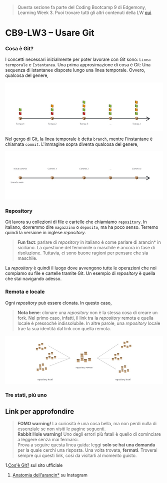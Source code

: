 > Questa sezione fa parte del Coding Bootcamp 9 di Edgemony, Learning Week 3.
> Puoi trovare tutti gli altri contenuti della LW [qui](../lw_03/README.md).

# CB9-LW3 – Usare Git

### Cosa è Git?

I concetti necessari inizialmente per poter lavorare con Git sono:
`Linea termporale` e `Istantanea`. Una prima approsimazione di cosa è Git: Una
sequenza di istantanee disposte lungo una linea temporale. Ovvero, qualcosa del
genere,

![](../images/lw_03-git-timeline-books.jpg)

Nel gergo di Git, la linea temporale è detta `branch`, mentre l'instantane è
chiamata `commit`. L'immagine sopra diventa qualcosa del genere,

![](../images/lw_03-git-timeline.jpg)

### Repository

Git lavora su collezioni di file e cartelle che chiamiamo `repository`. In
italiano, dovremmo dire `magazzino` o `deposito`, ma ha poco senso. Terremo
quindi la versione in inglese _repository_.

> **Fun fact**: parlare di _repository_ in italiano è come parlare di arancin\*
> in siciliano. La questione del femminile o maschile è ancora in fase di
> risoluzione. Tuttavia, ci sono buone ragioni per pensare che sia maschile.

La _repository_ è quindi il luogo dove avvengono tutte le operazioni che noi
compiamo su file e cartelle tramite Git. Un esempio di _repository_ è quella che
stai navigando adesso.

### Remota e locale

Ogni _repository_ può essere clonata. In questo caso,

> **Nota bene**: clonare una _repository_ non è la stessa cosa di creare un
> fork. Nel primo caso, infatti, il link tra la _repository_ remota e quella
> locale è pressoché indissolubile. In altre parole, una _repository_ locale
> trae la sua identità dal link con quella remota.

![](../images/lw_03-git-remote-local.jpg)

### Tre stati, più uno

## Link per approfondire

> **FOMO warning!** La curiosità è una cosa bella, ma non perdi nulla di
> essenziale se non visiti le pagine seguenti. <br /> **Rabbit Hole warning!**
> Uno degli errori più fatali è quello di cominciare a leggere senza mai
> fermarsi. <br /> Prova a seguire questa linea guida: leggi **solo se hai una
> domanda** per la quale cerchi una risposta. Una volta trovata, **fermati**.
> Troverai sempre qui questi link, così da visitarli al momento guisto.

1.[Cos'è Git?](https://git-scm.com/book/it/v2/Per-Iniziare-Cos%E2%80%99%C3%A9-Git%3F)
sul sito ufficiale

1. [Anatomia dell'arancin\*](https://www.instagram.com/p/CILMYH3hGjq/?img_index=1)
   su Instagram

